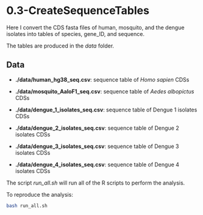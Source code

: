 # 0.3-CreateSequenceTables

Here I convert the CDS fasta files of human, mosquito, and the dengue isolates
into tables of species, gene_ID, and sequence.

The tables are produced in the *data* folder.

## Data

+ **./data/human_hg38_seq.csv**: sequence table of *Homo sapien* CDSs

+ **./data/mosquito_AaloF1_seq.csv**: sequence table of *Aedes albopictus* CDSs

+ **./data/dengue_1_isolates_seq.csv**: sequence table of Dengue 1 isolates CDSs

+ **./data/dengue_2_isolates_seq.csv**: sequence table of Dengue 2 isolates CDSs

+ **./data/dengue_3_isolates_seq.csv**: sequence table of Dengue 3 isolates CDSs

+ **./data/dengue_4_isolates_seq.csv**: sequence table of Dengue 4 isolates CDSs

The script *run_all.sh* will run all of the R scripts to perform the analysis.

To reproduce the analysis:

```bash
bash run_all.sh
```
